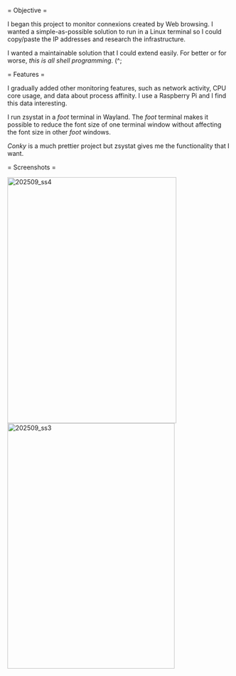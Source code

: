 = Objective = 

I began this project to monitor connexions created by Web browsing. I wanted a simple-as-possible solution to 
run in a Linux terminal so I could copy/paste the IP addresses and research the infrastructure.

I wanted a maintainable solution that I could extend easily. For better or for worse, *this is all shell programming*. (^;

= Features =

I gradually added other monitoring features, such as network activity, CPU core usage, and data about process affinity. I use a Raspberry Pi and I find this data interesting.

I run zsystat in a _foot_ terminal in Wayland. The _foot_ terminal makes it possible to reduce the font size 
of one terminal window without affecting the font size in other _foot_ windows. 

*Conky* is a much prettier project but zsystat gives me the functionality that I want. 

= Screenshots =

<img width="380" height="553" alt="202509_ss4" src="https://github.com/user-attachments/assets/30b1cc69-edda-407c-be53-d19f1804a362" />

<img width="376" height="552" alt="202509_ss3" src="https://github.com/user-attachments/assets/510c8e2c-6aca-432e-878f-0c22bc379608" />



